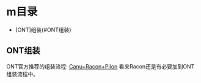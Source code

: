 # m目录
* [ONT]组装(#ONT组装)

## ONT组装
ONT官方推荐的组装流程: [Canu+Racon+Pilon](https://github.com/nanoporetech/ont-assembly-polish "点击")
看来Racon还是有必要加到ONT组装流程中。
